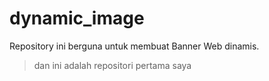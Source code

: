 # dynamic_image

Repository ini berguna untuk membuat Banner Web dinamis.

> dan ini adalah repositori pertama saya